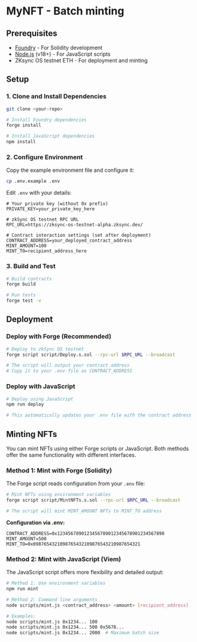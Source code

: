 # MyNFT - Batch minting

## Prerequisites

- [Foundry](https://book.getfoundry.sh/getting-started/installation) - For Solidity development
- [Node.js](https://nodejs.org/) (v18+) - For JavaScript scripts
- ZKsync OS testnet ETH - For deployment and minting

## Setup

### 1. Clone and Install Dependencies

```bash
git clone <your-repo>

# Install Foundry dependencies
forge install

# Install JavaScript dependencies
npm install
```

### 2. Configure Environment

Copy the example environment file and configure it:

```bash
cp .env.example .env
```

Edit `.env` with your details:

```env
# Your private key (without 0x prefix)
PRIVATE_KEY=your_private_key_here

# zkSync OS testnet RPC URL
RPC_URL=https://zksync-os-testnet-alpha.zksync.dev/

# Contract interaction settings (set after deployment)
CONTRACT_ADDRESS=your_deployed_contract_address
MINT_AMOUNT=100
MINT_TO=recipient_address_here
```

### 3. Build and Test

```bash
# Build contracts
forge build

# Run tests
forge test -v
```

## Deployment

### Deploy with Forge (Recommended)

```bash
# Deploy to zkSync OS testnet
forge script script/Deploy.s.sol --rpc-url $RPC_URL --broadcast

# The script will output your contract address
# Copy it to your .env file as CONTRACT_ADDRESS
```

### Deploy with JavaScript

```bash
# Deploy using JavaScript
npm run deploy

# This automatically updates your .env file with the contract address
```

## Minting NFTs

You can mint NFTs using either Forge scripts or JavaScript. Both methods offer the same functionality with different interfaces.

### Method 1: Mint with Forge (Solidity)

The Forge script reads configuration from your `.env` file:

```bash
# Mint NFTs using environment variables
forge script script/MintNFTs.s.sol --rpc-url $RPC_URL --broadcast

# The script will mint MINT_AMOUNT NFTs to MINT_TO address
```

**Configuration via .env:**
```env
CONTRACT_ADDRESS=0x1234567890123456789012345678901234567890
MINT_AMOUNT=500
MINT_TO=0x0987654321098765432109876543210987654321
```

### Method 2: Mint with JavaScript (Viem)

The JavaScript script offers more flexibility and detailed output:

```bash
# Method 1: Use environment variables
npm run mint

# Method 2: Command line arguments
node scripts/mint.js <contract_address> <amount> [recipient_address]

# Examples:
node scripts/mint.js 0x1234... 100
node scripts/mint.js 0x1234... 500 0x5678...
node scripts/mint.js 0x1234... 2000  # Maximum batch size
```

